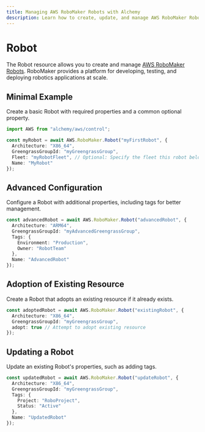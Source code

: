 ```yaml
---
title: Managing AWS RoboMaker Robots with Alchemy
description: Learn how to create, update, and manage AWS RoboMaker Robots using Alchemy Cloud Control.
---
```


# Robot

The Robot resource allows you to create and manage [AWS RoboMaker Robots](https://docs.aws.amazon.com/robomaker/latest/userguide/). RoboMaker provides a platform for developing, testing, and deploying robotics applications at scale.

## Minimal Example

Create a basic Robot with required properties and a common optional property.

```ts
import AWS from "alchemy/aws/control";

const myRobot = await AWS.RoboMaker.Robot("myFirstRobot", {
  Architecture: "X86_64",
  GreengrassGroupId: "myGreengrassGroup",
  Fleet: "myRobotFleet", // Optional: Specify the fleet this robot belongs to
  Name: "MyRobot"
});
```

## Advanced Configuration

Configure a Robot with additional properties, including tags for better management.

```ts
const advancedRobot = await AWS.RoboMaker.Robot("advancedRobot", {
  Architecture: "ARM64",
  GreengrassGroupId: "myAdvancedGreengrassGroup",
  Tags: {
    Environment: "Production",
    Owner: "RobotTeam"
  },
  Name: "AdvancedRobot"
});
```

## Adoption of Existing Resource

Create a Robot that adopts an existing resource if it already exists.

```ts
const adoptedRobot = await AWS.RoboMaker.Robot("existingRobot", {
  Architecture: "X86_64",
  GreengrassGroupId: "myGreengrassGroup",
  adopt: true // Attempt to adopt existing resource
});
```

## Updating a Robot

Update an existing Robot's properties, such as adding tags.

```ts
const updatedRobot = await AWS.RoboMaker.Robot("updateRobot", {
  Architecture: "X86_64",
  GreengrassGroupId: "myGreengrassGroup",
  Tags: {
    Project: "RoboProject",
    Status: "Active"
  },
  Name: "UpdatedRobot"
});
```